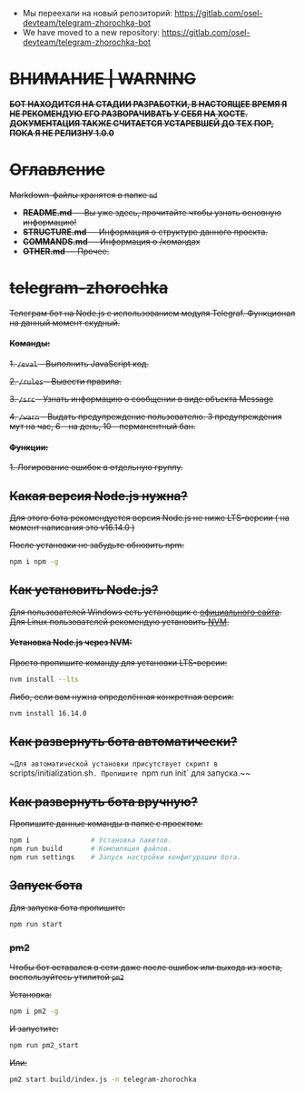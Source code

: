 
- Мы переехали на новый репозиторий: https://gitlab.com/osel-devteam/telegram-zhorochka-bot
- We have moved to a new repository: https://gitlab.com/osel-devteam/telegram-zhorochka-bot

# ~~ВНИМАНИЕ | WARNING~~
~~**БОТ НАХОДИТСЯ НА СТАДИИ РАЗРАБОТКИ, В НАСТОЯЩЕЕ ВРЕМЯ Я НЕ РЕКОМЕНДУЮ ЕГО РАЗВОРАЧИВАТЬ У СЕБЯ НА ХОСТЕ. ДОКУМЕНТАЦИЯ ТАКЖЕ СЧИТАЕТСЯ УСТАРЕВШЕЙ ДО ТЕХ ПОР, ПОКА Я НЕ РЕЛИЗНУ 1.0.0**~~
# ~~Оглавление~~

~~Markdown-файлы хранятся в папке `md`~~

- ~~**README.md** — Вы уже здесь, прочитайте чтобы узнать основную информацию!~~
- ~~**STRUCTURE.md** — Информация о структуре данного проекта.~~
- ~~**COMMANDS.md** — Информация о /командах~~
- ~~**OTHER.md** — Прочее.~~
# ~~telegram-zhorochka~~

~~Телеграм бот на Node.js с использованием модуля Telegraf. Функционал на данный момент скудный.~~

#### ~~Команды:~~

~~1. `/eval` - Выполнить JavaScript код.~~

~~2. `/rules` - Вывести правила.~~

~~3. `/src` - Узнать информацию о сообщении в виде объекта Message~~

~~4. `/warn` - Выдать предупреждение пользователю. 3 предупреждения мут на час, 6 - на день, 10 - перманентный бан.~~
   
   #### ~~Функции:~~
   
   ~~1. Логирование ошибок в отдельную группу.~~

## ~~Какая версия Node.js нужна?~~

~~Для этого бота рекомендуется версия Node.js не ниже LTS-версии ( на момент написания это v16.14.0 )~~

~~После установки не забудьте обновить npm:~~
```bash
npm i npm -g
```
## ~~Как установить Node.js?~~

~~Для пользователей Windows есть установщик с [официального сайта](https://nodejs.org). Для Linux пользователей рекомендую установить [NVM](https://github.com/nvm-sh/nvm).~~

#### ~~Установка Node.js через NVM:~~

~~Просто пропишите команду для установки LTS-версии:~~

```bash
nvm install --lts
```

~~Либо, если вам нужна определённая конкретная версия:~~

```bash
nvm install 16.14.0
```

## ~~Как развернуть бота автоматически?~~

~`Для автоматической установки присутствует скрипт в `scripts/initialization.sh`.
Пропишите `npm run init` для запуска.~~

## ~~Как развернуть бота вручную?~~

~~Пропишите данные команды в папке с проектом:~~

```bash
npm i               # Установка пакетов.
npm run build       # Компиляция файлов.
npm run settings    # Запуск настройки конфигурации бота.
```

## ~~Запуск бота~~

~~Для запуска бота пропишите:~~

```bash
npm run start
```

### ~~pm2~~

~~Чтобы бот оставался в сети даже после ошибок или выхода из хоста, воспользуйтесь утилитой `pm2`~~

~~Установка:~~
```bash
npm i pm2 -g
```

~~И запустите:~~
```bash
npm run pm2_start
```
~~Или:~~
```bash
pm2 start build/index.js -n telegram-zhorochka
```
